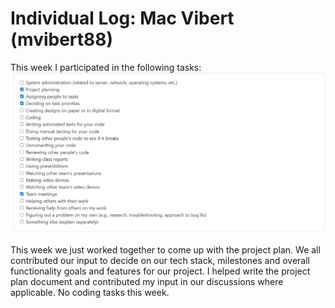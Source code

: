 # Individual Log: Mac Vibert (mvibert88)

This week I participated in the following tasks:
![Mac's tasks week 4](/docs/weekly%20logs/screenshots/mac_week_4_tasks.PNG)

This week we just worked together to come up with the project plan. We all contributed our input to decide on our tech stack, milestones and overall functionality goals and features for our project. I helped write the project plan document and contributed my input in our discussions where applicable. No coding tasks this week.
